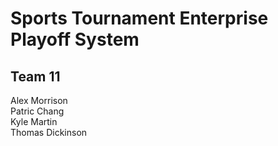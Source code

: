 # Sports Tournament Enterprise Playoff System

## Team 11
Alex Morrison  
Patric Chang  
Kyle Martin  
Thomas Dickinson
